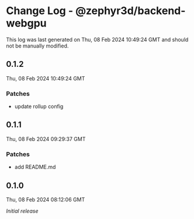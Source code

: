 # Change Log - @zephyr3d/backend-webgpu

This log was last generated on Thu, 08 Feb 2024 10:49:24 GMT and should not be manually modified.

## 0.1.2
Thu, 08 Feb 2024 10:49:24 GMT

### Patches

- update rollup config

## 0.1.1
Thu, 08 Feb 2024 09:29:37 GMT

### Patches

- add README.md

## 0.1.0
Thu, 08 Feb 2024 08:12:06 GMT

_Initial release_

